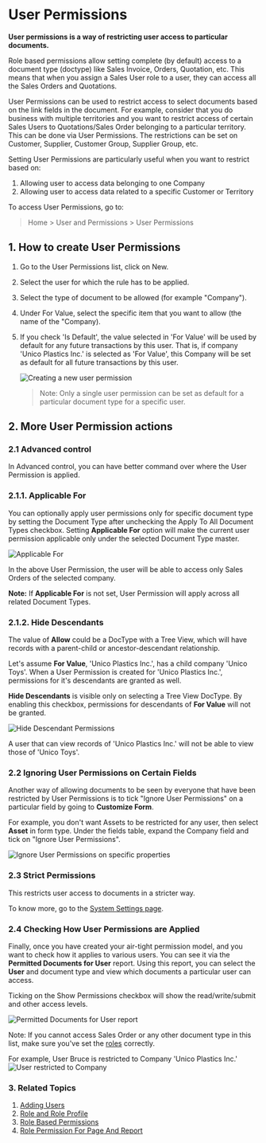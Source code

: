 <!-- add-breadcrumbs -->
# User Permissions

**User permissions is a way of restricting user access to particular documents.**

Role based permissions allow setting complete (by default) access to a document type (doctype) like Sales Invoice, Orders, Quotation, etc. This means that when you assign a Sales User role to a user, they can access all the Sales Orders and Quotations.

User Permissions can be used to restrict access to select documents based on the link fields in the document. For example, consider that you do business with multiple territories and you want to restrict access of certain Sales Users to Quotations/Sales Order belonging to a particular territory. This can be done via User Permissions. The restrictions can be set on Customer, Supplier, Customer Group, Supplier Group, etc.

Setting User Permissions are particularly useful when you want to restrict based on:

1. Allowing user to access data belonging to one Company
2. Allowing user to access data related to a specific Customer or Territory

To access User Permissions, go to:
> Home > User and Permissions > User Permissions


## 1. How to create User Permissions

1. Go to the User Permissions list, click on New.
1. Select the user for which the rule has to be applied.
2. Select the type of document to be allowed (for example "Company").
3. Under For Value, select the specific item that you want to allow (the name of the "Company).
4. If you check 'Is Default', the value selected in 'For Value' will be used by default for any future transactions by this user. That is, if company 'Unico Plastics Inc.' is selected as 'For Value', this Company will be set as default for all future transactions by this user.

    <img src="{{docs_base_url}}/assets/img/users-and-permissions/user-perms/new-user-permission.png" class="screenshot" alt="Creating a new user permission">

    > Note: Only a single user permission can be set as default for a particular document type for a specific user.

## 2. More User Permission actions
### 2.1 Advanced control

In Advanced control, you can have better command over where the User Permission is applied.

### 2.1.1. Applicable For

You can optionally apply user permissions only for specific document type by setting the Document Type after unchecking the Apply To All Document Types checkbox.
Setting **Applicable For** option will make the current user permission applicable only under the selected Document Type master.

<img src="{{docs_base_url}}/assets/img/users-and-permissions/user-perms/advanced-control.png" class="screenshot" alt="Applicable For">

In the above User Permission, the user will be able to access only Sales Orders of the selected company.

**Note:** If **Applicable For** is not set, User Permission will apply across all related Document Types.

### 2.1.2. Hide Descendants

The value of **Allow** could be a DocType with a Tree View, which will have records with a parent-child or ancestor-descendant relationship.

Let's assume **For Value**, 'Unico Plastics Inc.', has a child company 'Unico Toys'. When a User Permission is created for 'Unico Plastics Inc.', permissions for it's descendants are granted as well.

**Hide Descendants** is visible only on selecting a Tree View DocType. By enabling this checkbox, permissions for descendants of **For Value** will not be granted.

<img src="{{docs_base_url}}/assets/img/users-and-permissions/user-perms/hide-descendant-permissions.png" class="screenshot" alt="Hide Descendant Permissions">

A user that can view records of 'Unico Plastics Inc.' will not be able to view those of 'Unico Toys'.

### 2.2 Ignoring User Permissions on Certain Fields

Another way of allowing documents to be seen by everyone that have been restricted by User Permissions is to tick "Ignore User Permissions" on a particular field by going to **Customize Form**.

For example, you don't want Assets to be restricted for any user, then select **Asset** in form type. Under the fields table, expand the Company field and tick on "Ignore User Permissions".

<img src="{{docs_base_url}}/assets/img/users-and-permissions/user-perms/ignore-user-permissions.png" class="screenshot" alt="Ignore User Permissions on specific properties">


### 2.3 Strict Permissions

This restricts user access to documents in a stricter way.

To know more, go to the [System Settings page](/docs/user/manual/en/setting-up/settings/system-settings#14-permissions).

### 2.4 Checking How User Permissions are Applied

Finally, once you have created your air-tight permission model, and you want to check how it applies to various users. You can see it via the **Permitted Documents for User** report. Using this report, you can select the **User** and document type and view which documents a particular user can access.

Ticking on the Show Permissions checkbox will show the read/write/submit and other access levels.

<img src="{{docs_base_url}}/assets/img/users-and-permissions/user-perms/permitted-documents.png" class="screenshot" alt="Permitted Documents for User report">

Note: If you cannot access Sales Order or any other document type in this list, make sure you've set the [roles](/docs/user/manual/en/setting-up/users-and-permissions/role-based-permissions) correctly.

For example, User Bruce is restricted to Company 'Unico Plastics Inc.'
![User restricted to Company](/docs/assets/img/users-and-permissions/user-perms/user-restricted-to-company.png)

### 3. Related Topics
1. [Adding Users](/docs/user/manual/en/setting-up/users-and-permissions/adding-users)
1. [Role and Role Profile](/docs/user/manual/en/setting-up/users-and-permissions/role-and-role-profile)
1. [Role Based Permissions](/docs/user/manual/en/setting-up/users-and-permissions/role-based-permissions)
1. [Role Permission For Page And Report](/docs/user/manual/en/setting-up/users-and-permissions/role-permission-for-page-and-report)
